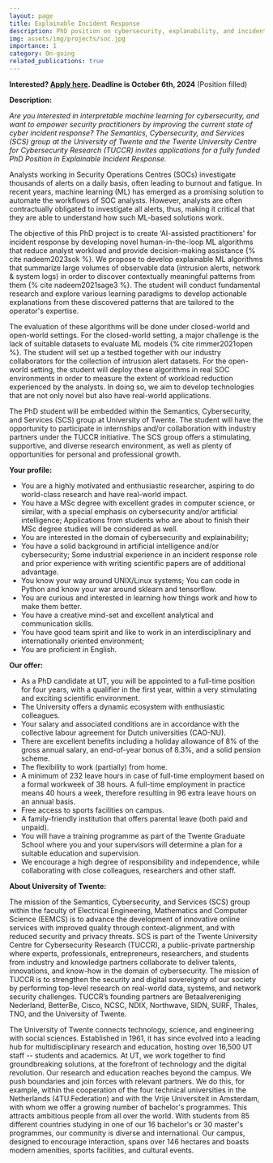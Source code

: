```yaml
---
layout: page
title: Explainable Incident Response
description: PhD position on cybersecurity, explanability, and incident response
img: assets/img/projects/soc.jpg
importance: 1
category: On-going
related_publications: true
---
```


**Interested? [Apply here](https://utwentecareers.nl/en/vacancies/1917/phd-position-on-explainable-incident-response-tuccr/). Deadline is October 6th, 2024** (Position filled)

**Description:**

<em>Are you interested in interpretable machine learning for cybersecurity, and want to empower security practitioners 
by improving the current state of cyber incident response? The Semantics, Cybersecurity, and Services (SCS) group at the University of Twente 
and the Twente University Centre for Cybersecurity Research (TUCCR) 
invites applications for a fully funded PhD Position in Explainable Incident Response.</em>



Analysts working in Security Operations Centres (SOCs) investigate thousands of alerts on a daily basis, often leading to burnout and fatigue. 
In recent years, machine learning (ML) has emerged as a promising solution to automate the workflows of SOC analysts. However, analysts are 
often contractually obligated to investigate all alerts, thus, making it critical that they are able to understand how such ML-based solutions 
work. 


The objective of this PhD project is to create ‘AI-assisted practitioners' for incident response by developing novel human-in-the-loop ML 
algorithms that reduce analyst workload and provide decision-making assistance {% cite nadeem2023sok %}. We propose to develop explainable ML algorithms that summarize 
large volumes of observable data (intrusion alerts, network & system logs) in order to discover contextually meaningful patterns from them {% cite nadeem2021sage3 %}.
The student will conduct fundamental research and explore various learning paradigms to develop actionable explanations from these discovered patterns 
that are tailored to the operator's expertise. 

The evaluation of these algorithms will be done under closed-world and open-world settings. For the 
closed-world setting, a major challenge is the lack of suitable datasets to evaluate ML models {% cite rimmer2021open %}. The student will set up a testbed together with 
our industry collaborators for the collection of intrusion alert datasets. For the open-world setting, the student will deploy these algorithms 
in real SOC environments in order to measure the extent of workload reduction experienced by the analysts. In doing so, we aim to develop 
technologies that are not only novel but also have real-world applications.  

The PhD student will be embedded within the Semantics, Cybersecurity, and Services (SCS) group at University of Twente. 
The student will have the opportunity to participate in internships and/or collaboration with industry partners under the TUCCR initiative. 
The SCS group offers a stimulating, supportive, and diverse research environment, as well as plenty of opportunities for personal and professional growth.

**Your profile:**

- You are a highly motivated and enthusiastic researcher, aspiring to do world-class research and have real-world impact. 
- You have a MSc degree with excellent grades in computer science, or similar, with a special emphasis on cybersecurity and/or 
artificial intelligence; Applications from students who are about to finish their MSc degree studies will be considered as well.
- You are interested in the domain of cybersecurity and explainability; 
- You have a solid background in artificial intelligence and/or cybersecurity; Some industrial experience in an incident response role and prior experience with writing scientific papers are of additional advantage.
- You know your way around UNIX/Linux systems; You can code in Python and know your war around sklearn and tensorflow.
- You are curious and interested in learning how things work and how to make them better.
- You have a creative mind-set and excellent analytical and communication skills.
- You have good team spirit and like to work in an interdisciplinary and internationally oriented environment;
- You are proficient in English.

**Our offer:**

- As a PhD candidate at UT, you will be appointed to a full-time position for four years, with a qualifier in the first year, within a very stimulating and exciting scientific environment.
- The University offers a dynamic ecosystem with enthusiastic colleagues.
- Your salary and associated conditions are in accordance with the collective labour agreement for Dutch universities (CAO-NU).
- There are excellent benefits including a holiday allowance of 8% of the gross annual salary, an end-of-year bonus of 8.3%, and a solid pension scheme.
- The flexibility to work (partially) from home. 
- A minimum of 232 leave hours in case of full-time employment based on a formal workweek of 38 hours. A full-time employment in practice means 40 hours a week, therefore resulting in 96 extra leave hours on an annual basis. 
- Free access to sports facilities on campus. 
- A family-friendly institution that offers parental leave (both paid and unpaid). 
- You will have a training programme as part of the Twente Graduate School where you and your supervisors will determine a plan for a suitable education and supervision. 
- We encourage a high degree of responsibility and independence, while collaborating with close colleagues, researchers and other staff.


**About University of Twente:**

The mission of the Semantics, Cybersecurity, and Services (SCS) group within the faculty of Electrical Engineering, Mathematics and Computer Science (EEMCS) 
is to advance the development of 
innovative online services with improved quality through context-alignment, and with reduced security and privacy threats. SCS is part of the 
Twente University Centre for Cybersecurity Research (TUCCR), a public-private partnership where experts, 
professionals, entrepreneurs, researchers, and students from industry and knowledge partners collaborate to deliver talents, 
innovations, and know-how in the domain of cybersecurity. The mission of TUCCR is to strengthen the security and digital 
sovereignty of our society by performing top-level research on real-world data, systems, and network security challenges. 
TUCCR’s founding partners are Betaalvereniging Nederland, BetterBe, Cisco, NCSC, NDIX, Northwave, SIDN, SURF, Thales, 
TNO, and the University of Twente.

The University of Twente connects technology, science, and engineering with social sciences. Established in 1961, 
it has since evolved into a leading hub for multidisciplinary research and education, hosting over 16,500 UT staff -- students and academics.
At UT, we work together to find groundbreaking solutions, at the forefront of technology and the digital revolution. Our research and education 
reaches beyond the campus. We push boundaries and join forces with relevant partners. We do this, for example, within the cooperation of the 
four technical universities in the 
Netherlands (4TU.Federation) and with the Vrije Universiteit in Amsterdam, with whom we offer a growing number of bachelor's programmes. 
This attracts ambitious people from all over the world. With students from 85 different countries studying in one of our 16 bachelor's or 30 master's programmes, 
our community is diverse and international. Our campus, designed to encourage interaction, spans over 146 hectares and boasts modern amenities, 
sports facilities, and cultural events.



